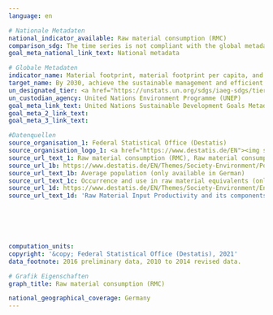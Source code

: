 ```yaml
---
language: en    

# Nationale Metadaten    
national_indicator_available: Raw material consumption (RMC)    
comparison_sdg: The time series is not compliant with the global metadata, but provides additional information.    
goal_meta_national_link_text: National metadata    

# Globale Metadaten    
indicator_name: Material footprint, material footprint per capita, and material footprint per GDP    
target_name: By 2030, achieve the sustainable management and efficient use of natural resources    
un_designated_tier: <a href="https://unstats.un.org/sdgs/iaeg-sdgs/tier-classification/" title="Click here for more information on the UN tier classification."  target="_blank">Tier II</a>    
un_custodian_agency: United Nations Environment Programme (UNEP)    
goal_meta_link_text: United Nations Sustainable Development Goals Metadata    
goal_meta_2_link_text:     
goal_meta_3_link_text:     

#Datenquellen
source_organisation_1: Federal Statistical Office (Destatis)
source_organisation_logo_1: <a href="https://www.destatis.de/EN"><img src="https://g205sdgs.github.io/sdg-indicators/public/OrgImgEn/destatis.png" alt="Logo destatis" style="height:60px; width:148px" /></a>
source_url_text_1: Raw material consumption (RMC), Raw material consumption per capita (RMC per capita)
source_url_1b: https://www.destatis.de/EN/Themes/Society-Environment/Population/Current-Population/_node.html
source_url_text_1b: Average population (only available in German)
source_url_text_1c: Occurrence and use in raw material equivalents (only available in German)
source_url_1d: https://www.destatis.de/EN/Themes/Society-Environment/Environment/Material-Energy-Flows/Tables/raw-material-input-pruductivity.html
source_url_text_1d: 'Raw Material Input Productivity and its components ("raw material footprint")'





    
computation_units:     
copyright: '&copy; Federal Statistical Office (Destatis), 2021'    
data_footnote: 2016 preliminary data, 2010 to 2014 revised data.    

# Grafik Eigenschaften    
graph_title: Raw material consumption (RMC)    

national_geographical_coverage: Germany    
---
```


<span></span>